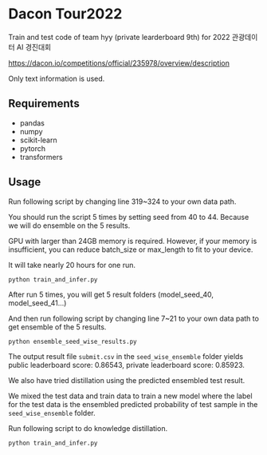 # Dacon Tour2022
Train and test code of team hyy (private learderboard 9th) for 2022 관광데이터 AI 경진대회

https://dacon.io/competitions/official/235978/overview/description

Only text information is used.
## Requirements

- pandas
- numpy
- scikit-learn
- pytorch
- transformers

## Usage

Run following script by changing line 319~324 to your own data path.

You should run the script 5 times by setting seed from 40 to 44. Because we will do ensemble on the 5 results.

GPU with larger than 24GB memory is required. However, if your memory is insufficient, you can reduce batch_size or max_length to fit to your device.

It will take nearly 20 hours for one run.
```
python train_and_infer.py
```

After run 5 times, you will get 5 result folders (model_seed_40, model_seed_41...)

And then run following script by changing line 7~21 to your own data path to get ensemble of the 5 results.
```
python ensemble_seed_wise_results.py
```
The output result file `submit.csv` in the `seed_wise_ensemble` folder yields public leaderboard score: 0.86543, private leaderboard score: 0.85923.

We also have tried distillation using the predicted ensembled test result. 

We mixed the test data and train data to train a new model where the label for the test data is the ensembled predicted probability of test sample in the `seed_wise_ensemble` folder.

Run following script to do knowledge distillation.

```
python train_and_infer.py
```





